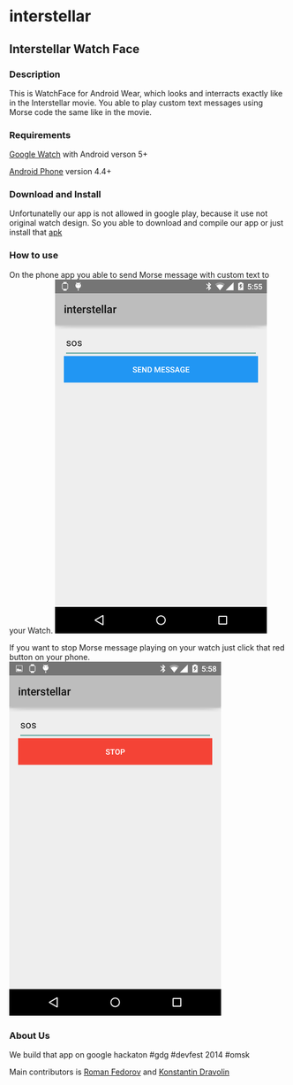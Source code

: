 interstellar
============

## Interstellar Watch Face

### Description

This is WatchFace for Android Wear, which looks and interracts exactly like in the Interstellar movie. You able to play custom text messages using Morse code the same like in the movie.

### Requirements

[Google Watch](http://www.android.com/wear/) with Android verson 5+

[Android Phone](http://www.android.com/versions/kit-kat-4-4/) version 4.4+

### Download and Install

Unfortunatelly our app is not allowed in google play, because it use not original watch design. So you able to download and compile our app or just install that  [apk](https://github.com/ffedoroff/interstellar/raw/master/mobile/wear-release.apk)

### How to use

On the phone app you able to send Morse message with custom text to your Watch.
![GODOT](/design/screen1.png)

If you want to stop Morse message playing on your watch just click that red button on your phone.
![GODOT](/design/screen2.png)

### About Us

We build that app on google hackaton #gdg #devfest 2014 #omsk

Main contributors is [Roman Fedorov](https://github.com/ffedoroff/) and [Konstantin Dravolin](https://github.com/kdravolin)

